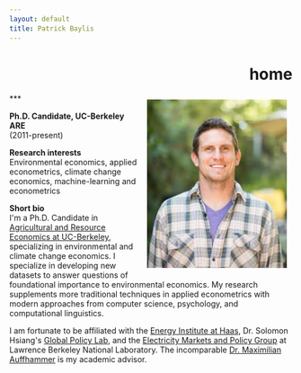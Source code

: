 ```yaml
---
layout: default
title: Patrick Baylis
---
```

<h1 align="right">home</h1>
***

<img src="images/Patrick_Baylis.jpg" alt="headshot" height="300px" class="shadow" style="float:right; margin:10px 10px 10px 10px;" />

**Ph.D. Candidate, UC-Berkeley ARE** <br> (2011-present)

**Research interests** <br>
Environmental economics, applied econometrics, climate change economics, machine-learning and econometrics

**Short bio** <br>
I'm a Ph.D. Candidate in [Agricultural and Resource Economics at UC-Berkeley](http://areweb.berkeley.edu), specializing in environmental and climate change economics. I specialize in developing new datasets to answer questions of foundational importance to environmental economics. My research supplements more traditional techniques in applied econometrics with modern approaches from computer science, psychology, and computational linguistics.

I am fortunate to be affiliated with the [Energy Institute at Haas](https://ei.haas.berkeley.edu), Dr. Solomon Hsiang's [Global Policy Lab](http://www.solomonhsiang.com/lab), and the [Electricity Markets and Policy Group](http://emp.lbl.gov/) at Lawrence Berkeley National Laboratory. The incomparable [Dr. Maximilian Auffhammer](http://www.auffhammer.com/) is my academic advisor.